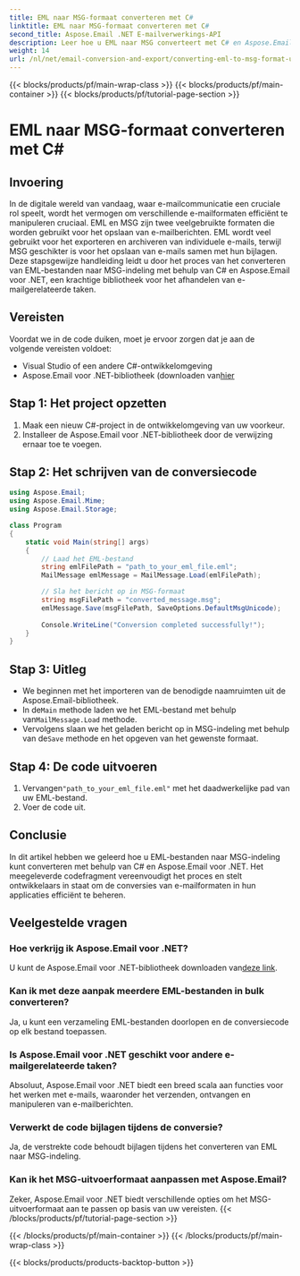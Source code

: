 ```yaml
---
title: EML naar MSG-formaat converteren met C#
linktitle: EML naar MSG-formaat converteren met C#
second_title: Aspose.Email .NET E-mailverwerkings-API
description: Leer hoe u EML naar MSG converteert met C# en Aspose.Email voor .NET. Een uitgebreide handleiding met codevoorbeelden voor efficiënte conversie van e-mailformaten.
weight: 14
url: /nl/net/email-conversion-and-export/converting-eml-to-msg-format-using-csharp/
---
```


{{< blocks/products/pf/main-wrap-class >}}
{{< blocks/products/pf/main-container >}}
{{< blocks/products/pf/tutorial-page-section >}}

# EML naar MSG-formaat converteren met C#


## Invoering

In de digitale wereld van vandaag, waar e-mailcommunicatie een cruciale rol speelt, wordt het vermogen om verschillende e-mailformaten efficiënt te manipuleren cruciaal. EML en MSG zijn twee veelgebruikte formaten die worden gebruikt voor het opslaan van e-mailberichten. EML wordt veel gebruikt voor het exporteren en archiveren van individuele e-mails, terwijl MSG geschikter is voor het opslaan van e-mails samen met hun bijlagen. Deze stapsgewijze handleiding leidt u door het proces van het converteren van EML-bestanden naar MSG-indeling met behulp van C# en Aspose.Email voor .NET, een krachtige bibliotheek voor het afhandelen van e-mailgerelateerde taken.

## Vereisten

Voordat we in de code duiken, moet je ervoor zorgen dat je aan de volgende vereisten voldoet:

- Visual Studio of een andere C#-ontwikkelomgeving
-  Aspose.Email voor .NET-bibliotheek (downloaden van[hier](https://releases.aspose.com/email/net)

## Stap 1: Het project opzetten

1. Maak een nieuw C#-project in de ontwikkelomgeving van uw voorkeur.
2. Installeer de Aspose.Email voor .NET-bibliotheek door de verwijzing ernaar toe te voegen.

## Stap 2: Het schrijven van de conversiecode

```csharp
using Aspose.Email;
using Aspose.Email.Mime;
using Aspose.Email.Storage;

class Program
{
    static void Main(string[] args)
    {
        // Laad het EML-bestand
        string emlFilePath = "path_to_your_eml_file.eml";
        MailMessage emlMessage = MailMessage.Load(emlFilePath);

        // Sla het bericht op in MSG-formaat
        string msgFilePath = "converted_message.msg";
        emlMessage.Save(msgFilePath, SaveOptions.DefaultMsgUnicode);
        
        Console.WriteLine("Conversion completed successfully!");
    }
}
```

## Stap 3: Uitleg

- We beginnen met het importeren van de benodigde naamruimten uit de Aspose.Email-bibliotheek.
- In de`Main` methode laden we het EML-bestand met behulp van`MailMessage.Load` methode.
-  Vervolgens slaan we het geladen bericht op in MSG-indeling met behulp van de`Save` methode en het opgeven van het gewenste formaat.

## Stap 4: De code uitvoeren

1.  Vervangen`"path_to_your_eml_file.eml"` met het daadwerkelijke pad van uw EML-bestand.
2. Voer de code uit.

## Conclusie

In dit artikel hebben we geleerd hoe u EML-bestanden naar MSG-indeling kunt converteren met behulp van C# en Aspose.Email voor .NET. Het meegeleverde codefragment vereenvoudigt het proces en stelt ontwikkelaars in staat om de conversies van e-mailformaten in hun applicaties efficiënt te beheren.

## Veelgestelde vragen

### Hoe verkrijg ik Aspose.Email voor .NET?

 U kunt de Aspose.Email voor .NET-bibliotheek downloaden van[deze link](https://releases.aspose.com/email/net).

### Kan ik met deze aanpak meerdere EML-bestanden in bulk converteren?

Ja, u kunt een verzameling EML-bestanden doorlopen en de conversiecode op elk bestand toepassen.

### Is Aspose.Email voor .NET geschikt voor andere e-mailgerelateerde taken?

Absoluut, Aspose.Email voor .NET biedt een breed scala aan functies voor het werken met e-mails, waaronder het verzenden, ontvangen en manipuleren van e-mailberichten.

### Verwerkt de code bijlagen tijdens de conversie?

Ja, de verstrekte code behoudt bijlagen tijdens het converteren van EML naar MSG-indeling.

### Kan ik het MSG-uitvoerformaat aanpassen met Aspose.Email?

Zeker, Aspose.Email voor .NET biedt verschillende opties om het MSG-uitvoerformaat aan te passen op basis van uw vereisten.
{{< /blocks/products/pf/tutorial-page-section >}}

{{< /blocks/products/pf/main-container >}}
{{< /blocks/products/pf/main-wrap-class >}}

{{< blocks/products/products-backtop-button >}}
